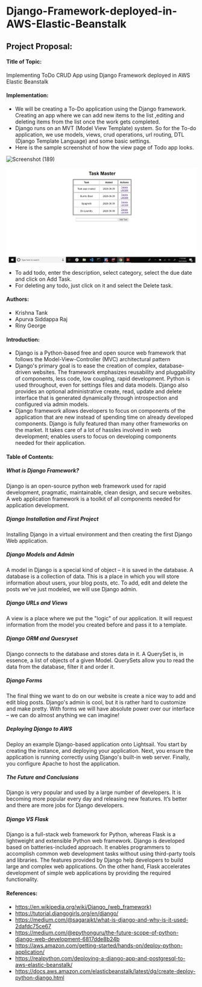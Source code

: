 # Django-Framework-deployed-in-AWS-Elastic-Beanstalk

## Project Proposal:

#### Title of Topic: 
Implementing ToDo CRUD App using Django Framework deployed in AWS Elastic Beanstalk 

#### Implementation:
- We will be creating a To-Do application using the Django framework. Creating an app where we can add new items to the list ,editing and deleting items from the list once the work gets completed.
- Django runs on an MVT (Model View Template) system. So for the To-do application, we use models, views, crud operations, url routing, DTL (Django Template Language) and some basic settings.
- Here is the sample screenshot of how the view page of Todo app looks. 

![Screenshot (189)](https://user-images.githubusercontent.com/54612462/95407487-ffef6c00-08d1-11eb-8ca5-bed39be35a9f.png)

![Screenshot (150)](https://github.com/ktank17/Django-Framework-deployed-in-AWS-Elastic-Beanstalk/blob/main/screenshots/Screen%20Shot%202020-10-09%20at%204.09.46%20PM.png)






- To add todo, enter the description, select category, select the due date and click on Add Task.
- For deleting any todo, just click on it and select the Delete task.

#### Authors:
- Krishna Tank 
- Apurva Siddappa Raj
- Riny George

#### Introduction:
- Django is a Python-based free and open source web framework that follows the Model-View-Controller (MVC) architectural pattern
- Django's primary goal is to ease the creation of complex, database-driven websites. The framework emphasizes reusability and pluggability of components, less code, low coupling, rapid development. Python is used throughout, even for settings files and data models. Django also provides an optional administrative create, read, update and delete interface that is generated dynamically through introspection and configured via admin models.
- Django framework allows developers to focus on components of the application that are new instead of spending time on already developed components. Django is fully featured than many other frameworks on the market. It takes care of a lot of hassles involved in web development; enables users to focus on developing components needed for their application.

#### Table of Contents:
##### What is Django Framework?
Django is an open-source python web framework used for rapid development, pragmatic, maintainable, clean design, and secure websites. A web application framework is a toolkit of all components needed for application development.
##### Django Installation and First Project
Installing Django in a virtual environment and then creating the first Django Web application.
##### Django Models and Admin
A model in Django is a special kind of object – it is saved in the database. A database is a collection of data. This is a place in which you will store information about users, your blog posts, etc. To add, edit and delete the posts we've just modeled, we will use Django admin.
##### Django URLs and Views
A view is a place where we put the "logic" of our application. It will request information from the model you created before and pass it to a template.
##### Django ORM and Quesryset 
Django connects to the database and stores data in it. A QuerySet is, in essence, a list of objects of a given Model. QuerySets allow you to read the data from the database, filter it and order it.
##### Django Forms
The final thing we want to do on our website is create a nice way to add and edit blog posts. Django's admin is cool, but it is rather hard to customize and make pretty. With forms we will have absolute power over our interface – we can do almost anything we can imagine!
##### Deploying Django to AWS
Deploy an example Django-based application onto Lightsail. You start by creating the instance, and deploying your application. Next, you ensure the application is running correctly using Django's built-in web server. Finally, you configure Apache to host the application.
##### The Future and Conclusions
Django is very popular and used by a large number of developers. It is becoming more popular every day and releasing new features. It’s better and there are more jobs for Django developers.
##### Django VS Flask
Django is a full-stack web framework for Python, whereas Flask is a lightweight and extensible Python web framework. Django is developed based on batteries-included approach. It enables programmers to accomplish common web development tasks without using third-party tools and libraries. The features provided by Django help developers to build large and complex web applications. On the other hand, Flask accelerates development of simple web applications by providing the required functionality. 

#### References: 
- https://en.wikipedia.org/wiki/Django_(web_framework)
- https://tutorial.djangogirls.org/en/django/ 
- https://medium.com/@sagarajkt/what-is-django-and-why-is-it-used-2dafdc75ce67 
- https://medium.com/@epythonguru/the-future-scope-of-python-django-web-development-6817dde8b24b 
- https://aws.amazon.com/getting-started/hands-on/deploy-python-application/
- https://realpython.com/deploying-a-django-app-and-postgresql-to-aws-elastic-beanstalk/
- https://docs.aws.amazon.com/elasticbeanstalk/latest/dg/create-deploy-python-django.html



